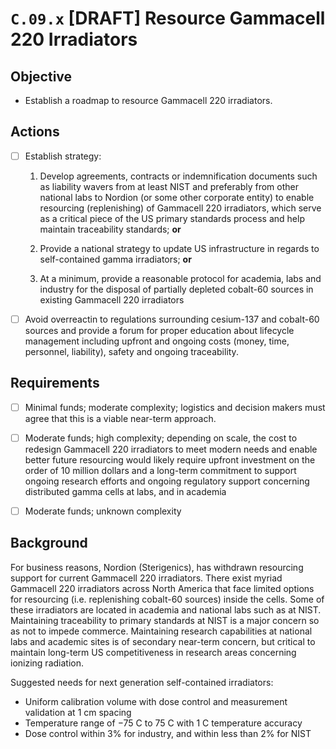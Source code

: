 # `C.09.x` [DRAFT] Resource Gammacell 220 Irradiators

## Objective

- Establish a roadmap to resource Gammacell 220 irradiators.

## Actions

- [ ] Establish strategy:

  1. Develop agreements, contracts or indemnification documents such as
liability wavers from at least NIST and preferably from other national
labs to Nordion (or some other corporate entity) to enable resourcing
(replenishing) of Gammacell 220 irradiators, which serve as a critical
piece of the US primary standards process and help maintain traceability
standards; **or**

  1. Provide a national strategy to update US infrastructure in regards to
self-contained gamma irradiators; **or**

  1. At a minimum, provide a reasonable protocol for academia, labs and
industry for the disposal of partially depleted cobalt-60 sources in existing
Gammacell 220 irradiators

- [ ] Avoid overreactin to regulations surrounding cesium-137 and cobalt-60
sources and provide a forum for proper education about lifecycle management
including upfront and ongoing costs (money, time, personnel, liability), safety
and ongoing traceability.

## Requirements

- [ ] Minimal funds; moderate complexity; logistics and decision makers must
agree that this is a viable near-term approach.

- [ ] Moderate funds; high complexity; depending on scale, the cost to redesign
Gammacell 220 irradiators to meet modern needs and enable better future
resourcing would likely require upfront investment on the order of 10 million
dollars and a long-term commitment to support ongoing research efforts and
ongoing regulatory support concerning distributed gamma cells at labs, and in
academia

- [ ] Moderate funds; unknown complexity

## Background

For business reasons, Nordion (Sterigenics), has withdrawn resourcing support
for current Gammacell 220 irradiators. There exist myriad Gammacell 220
irradiators across North America that face limited options for resourcing (i.e.
replenishing cobalt-60 sources) inside the cells. Some of these irradiators are
located in academia and national labs such as at NIST. Maintaining traceability
to primary standards at NIST is a major concern so as not to impede commerce.
Maintaining research capabilities at national labs and academic sites is of
secondary near-term concern, but critical to maintain long-term US
competitiveness in research areas concerning ionizing radiation.

Suggested needs for next generation self-contained irradiators:

- Uniform calibration volume with dose control and measurement validation at 1 cm spacing
- Temperature range of −75 C to 75 C with 1 C temperature accuracy
- Dose control within 3% for industry, and within less than 2% for NIST
